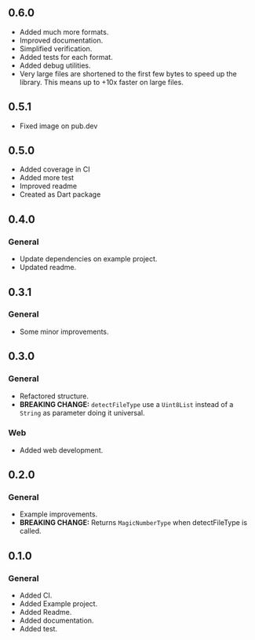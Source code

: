 ## 0.6.0
* Added much more formats.
* Improved documentation.
* Simplified verification.
* Added tests for each format.
* Added debug utilities.
* Very large files are shortened to the first few bytes to speed up the library. This means up to +10x faster on large files.

## 0.5.1
* Fixed image on pub.dev

## 0.5.0
* Added coverage in CI
* Added more test
* Improved readme
* Created as Dart package

## 0.4.0
### General
* Update dependencies on example project.
* Updated readme.

## 0.3.1
### General
* Some minor improvements.

## 0.3.0
### General
* Refactored structure.
* **BREAKING CHANGE:** `detectFileType` use a `Uint8List` instead of a `String` as parameter doing it universal.
### Web
* Added web development.


## 0.2.0
### General
* Example improvements.
* **BREAKING CHANGE:** Returns `MagicNumberType` when detectFileType is called.

## 0.1.0
### General
* Added CI.
* Added Example project.
* Added Readme.
* Added documentation.
* Added test.
